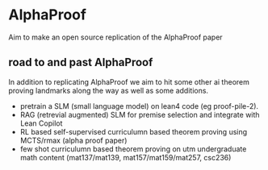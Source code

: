 # AlphaProof

Aim to make an open source replication of the AlphaProof paper

## road to and past AlphaProof

In addition to replicating AlphaProof we aim to hit some other ai theorem proving landmarks along the way as well as some additions.
- pretrain a SLM (small language model) on lean4 code (eg proof-pile-2).
- RAG (retrevial augmented) SLM for premise selection and integrate with Lean Copilot
- RL based self-supervised curriculumn based theorem proving using MCTS/rmax (alpha proof paper)
- few shot curriculumn based theorem proving on utm undergraduate math content (mat137/mat139, mat157/mat159/mat257, csc236)
